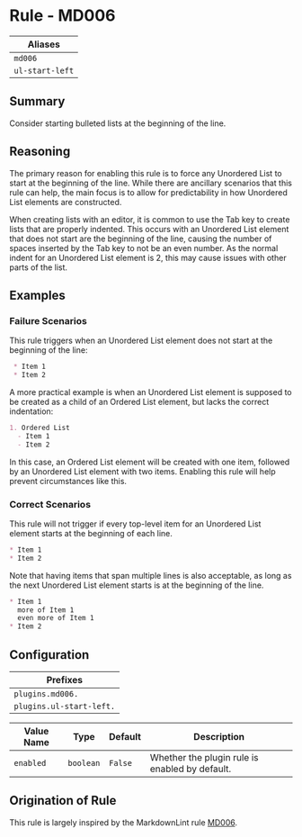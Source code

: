 # Rule - MD006

| Aliases |
| --- |
| `md006` |
| `ul-start-left` |

## Summary

Consider starting bulleted lists at the beginning of the line.

## Reasoning

The primary reason for enabling this rule is to force any Unordered List
to start at the beginning of the line.  While there are ancillary scenarios
that this rule can help, the main focus is to allow for predictability
in how Unordered List elements are constructed.

When creating lists with an editor, it is common to use the Tab key to create
lists that are properly indented.  This occurs with an Unordered List
element that does not start are the beginning of the line, causing the number of
spaces inserted by the Tab key to not be an even number.  As the normal indent
for an Unordered List element is 2, this may cause issues with other parts of
the list.

## Examples

### Failure Scenarios

This rule triggers when an Unordered List element does not start at the
beginning of the line:

```Markdown
 * Item 1
 * Item 2
```

A more practical example is when an Unordered List element is supposed to
be created as a child of an Ordered List element, but lacks the correct
indentation:

```Markdown
1. Ordered List
  - Item 1
  - Item 2
```

In this case, an Ordered List element will be created with one item,
followed by an Unordered List element with two items.  Enabling this
rule will help prevent circumstances like this.

### Correct Scenarios

This rule will not trigger if every top-level item for an Unordered List
element starts at the beginning of each line.

```Markdown
* Item 1
* Item 2
```

Note that having items that span multiple lines is also acceptable, as long
as the next Unordered List element starts is at the beginning of the line.

```Markdown
* Item 1
  more of Item 1
  even more of Item 1
* Item 2
```

## Configuration

| Prefixes |
| --- |
| `plugins.md006.` |
| `plugins.ul-start-left.` |

| Value Name | Type | Default | Description |
| -- | -- | -- | -- |
| `enabled` | `boolean` | `False` | Whether the plugin rule is enabled by default. |

## Origination of Rule

This rule is largely inspired by the MarkdownLint rule
[MD006](https://github.com/DavidAnson/markdownlint/blob/main/doc/Rules.md#md006---consider-starting-bulleted-lists-at-the-beginning-of-the-line).
